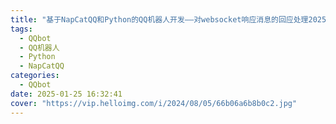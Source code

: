 ```yaml
---
title: "基于NapCatQQ和Python的QQ机器人开发——对websocket响应消息的回应处理2025.1.25"
tags:
  - QQbot
  - QQ机器人
  - Python
  - NapCatQQ
categories:
  - QQbot
date: 2025-01-25 16:32:41
cover: "https://vip.helloimg.com/i/2024/08/05/66b06a6b8b0c2.jpg"
---
```


